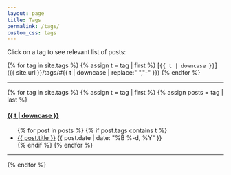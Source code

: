 ```yaml
---
layout: page
title: Tags
permalink: /tags/
custom_css: tags
---
```


Click on a tag to see relevant list of posts:
<br>

{% for tag in site.tags %}
  {% assign t = tag | first %}
  [`{{ t | downcase }}`]({{ site.url }}/tags/#{{ t | downcase | replace:" ","-" }}) 
{% endfor %}

---

{% for tag in site.tags %}
  {% assign t = tag | first %}
  {% assign posts = tag | last %}

<h4><a name="{{ t | downcase | replace:" ","-" }}"></a><a class="internal" href="/tag/#{{ t | downcase | replace:" ","-" }}">{{ t | downcase }}</a></h4>
<ul>
{% for post in posts %}
  {% if post.tags contains t %}
  <li>
    <a href="{{ post.url }}">{{ post.title }}</a>
    <span class="date">{{ post.date | date: "%B %-d, %Y"  }}</span>
  </li>
  {% endif %}
{% endfor %}
</ul>

---

{% endfor %}
